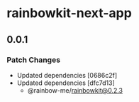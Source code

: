 # rainbowkit-next-app

## 0.0.1
### Patch Changes

- Updated dependencies [0686c2f]
- Updated dependencies [dfc7d13]
  - @rainbow-me/rainbowkit@0.2.3

